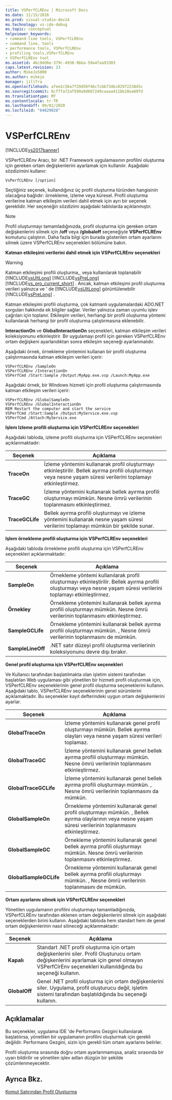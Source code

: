 ```yaml
---
title: VSPerfCLREnv | Microsoft Docs
ms.date: 11/15/2016
ms.prod: visual-studio-dev14
ms.technology: vs-ide-debug
ms.topic: conceptual
helpviewer_keywords:
- command-line tools, VSPerfCLREnv
- command line, tools
- performance tools, VSPerfCLREnv
- profiling tools,VSPerfCLREnv
- VSPerfCLREnv tool
ms.assetid: 4bc9dd6e-379c-4930-9bba-59a4faa93303
caps.latest.revision: 23
author: MikeJo5000
ms.author: mikejo
manager: jillfra
ms.openlocfilehash: afee2c56a7f29d50f46c7cbb734bc0297223845c
ms.sourcegitcommit: 6cfffa72af599a9d667249caaaa411bb28ea69fd
ms.translationtype: MT
ms.contentlocale: tr-TR
ms.lasthandoff: 09/02/2020
ms.locfileid: "64829028"
---
```

# <a name="vsperfclrenv"></a>VSPerfCLREnv
[!INCLUDE[vs2017banner](../includes/vs2017banner.md)]

VSPerfCLREnv Aracı, bir .NET Framework uygulamasının profilini oluşturma için gereken ortam değişkenlerini ayarlamak için kullanılır. Aşağıdaki sözdizimini kullanır:  
  
```  
VsPerfCLREnv [/option]  
```  
  
 Seçtiğiniz seçenek, kullandığınız üç profil oluşturma türünden hangisinin olacağına bağlıdır: örnekleme, izleme veya küresel. Profil oluşturma verilerine katman etkileşim verileri dahil etmek için ayrı bir seçenek gereklidir. Her seçeneğin sözdizimi aşağıdaki tablolarda açıklanmıştır.  
  
> [!NOTE]
> Profil oluşturmayı tamamladığınızda, profil oluşturma için gereken ortam değişkenlerini silmek için **/off** veya **/globaloff** seçeneğiyle **VSPerfCLREnv** komutunu çalıştırın. Daha fazla bilgi için burada gösterilen ortam ayarlarını silmek üzere VSPerfCLREnv seçenekleri bölümüne bakın.  
  
 **Katman etkileşimi verilerini dahil etmek için VSPerfCLREnv seçenekleri**  
  
> [!WARNING]
> Katman etkileşimi profili oluşturma,, veya kullanılarak toplanabilir [!INCLUDE[vsUltLong](../includes/vsultlong-md.md)] [!INCLUDE[vsPreLong](../includes/vsprelong-md.md)] [!INCLUDE[vs_pro_current_short](../includes/vs-pro-current-short-md.md)] . Ancak, katman etkileşimi profil oluşturma verileri yalnızca ve ' de [!INCLUDE[vsUltLong](../includes/vsultlong-md.md)] görüntülenebilir [!INCLUDE[vsPreLong](../includes/vsprelong-md.md)] .  
  
 Katman etkileşimi profili oluşturma, çok katmanlı uygulamalardaki ADO.NET sorguları hakkında ek bilgiler sağlar. Veriler yalnızca zaman uyumlu işlev çağrıları için toplanır. Etkileşim verileri, herhangi bir profil oluşturma yöntemi kullanılarak herhangi bir profil oluşturma çalıştırmasına eklenebilir.  
  
 **InteractionOn** ve **GlobalInteractionOn** seçenekleri, katman etkileşim verileri koleksiyonunu etkinleştirir. Bir uygulamayı profil için gereken VSPerfCLREnv ortam değişkeni ayarlandıktan sonra etkileşim seçeneği ayarlanmalıdır.  
  
 Aşağıdaki örnek, örnekleme yöntemini kullanan bir profil oluşturma çalıştırmasında katman etkileşim verileri içerir:  
  
```  
VSPerfCLREnv /SampleOn  
VSPerfCLREnv /InteractionOn  
VSPerfCmd /Start:Sample /Output:MyApp.exe.vsp /Launch:MyApp.exe  
```  
  
 Aşağıdaki örnek, bir Windows hizmeti için profil oluşturma çalıştırmasında katman etkileşim verileri içerir:  
  
```  
VSPerfCLREnv /GlobalSampleOn  
VSPerfCLREnv /GlobalInteractionOn  
REM Restart the computer and start the service  
VSPerfCmd /Start:Sample /Output:MyService.exe.vsp   
VSPerfCmd /Attach:MyService.exe  
```  
  
 **Işlem Izleme profili oluşturma için VSPerfCLREnv seçenekleri**  
  
 Aşağıdaki tabloda, izleme profili oluşturma için VSPerfCLREnv seçenekleri açıklanmaktadır:  
  
|Seçenek|Açıklama|  
|------------|-----------------|  
|**TraceOn**|İzleme yöntemini kullanarak profil oluşturmayı etkinleştirilir. Bellek ayırma profili oluşturmayı veya nesne yaşam süresi verilerini toplamayı etkinleştirmez.|  
|**TraceGC**|İzleme yöntemini kullanarak bellek ayırma profili oluşturmayı mümkün. Nesne ömrü verilerinin toplanmasını etkinleştirmez.|  
|**TraceGCLife**|Bellek ayırma profili oluşturmayı ve izleme yöntemini kullanarak nesne yaşam süresi verilerini toplamayı mümkün bir şekilde sunar.|  
  
 **Işlem örnekleme profili oluşturma için VSPerfCLREnv seçenekleri**  
  
 Aşağıdaki tabloda örnekleme profili oluşturma için VSPerfCLREnv seçenekleri açıklanmaktadır:  
  
|Seçenek|Açıklama|  
|------------|-----------------|  
|**SampleOn**|Örnekleme yöntemi kullanılarak profil oluşturmayı etkinleştirilir. Bellek ayırma profili oluşturmayı veya nesne yaşam süresi verilerini toplamayı etkinleştirmez.|  
|**Örnekley**|Örnekleme yöntemini kullanarak bellek ayırma profili oluşturmayı mümkün. Nesne ömrü verilerinin toplanmasını etkinleştirmez.|  
|**SampleGCLife**|Örnekleme yöntemini kullanarak bellek ayırma profili oluşturmayı mümkün. , Nesne ömrü verilerinin toplanmasını de mümkün.|  
|**SampleLineOff**|.NET satır düzeyi profil oluşturma verilerinin koleksiyonunu devre dışı bırakır.|  
  
 **Genel profil oluşturma için VSPerfCLREnv seçenekleri**  
  
 Ve Kullanıcı tarafından başlatılmakta olan işletim sistemi tarafından başlatılan Web uygulaması gibi yönetilen bir hizmeti profil oluşturmak için, VSPerfCLREnv seçeneklerinin genel profil oluşturma seçeneklerini kullanın. Aşağıdaki tablo, VSPerfCLREnv seçeneklerinin genel sürümlerini açıklamaktadır. Bu seçenekler kayıt defterindeki uygun ortam değişkenlerini ayarlar.  
  
|Seçenek|Açıklama|  
|------------|-----------------|  
|**GlobalTraceOn**|İzleme yöntemini kullanarak genel profil oluşturmayı mümkün. Bellek ayırma olayları veya nesne yaşam süresi verileri toplamaz.|  
|**GlobalTraceGC**|İzleme yöntemini kullanarak genel bellek ayırma profili oluşturmayı mümkün. Nesne ömrü verilerinin toplanmasını etkinleştirmez.|  
|**GlobalTraceGCLife**|İzleme yöntemini kullanarak genel bellek ayırma profili oluşturmayı mümkün. , Nesne ömrü verilerinin toplanmasını da mümkün.|  
|**GlobalSampleOn**|Örnekleme yöntemini kullanarak genel profil oluşturmayı mümkün. , Bellek ayırma olaylarının veya nesne yaşam süresi verilerinin toplanmasını etkinleştirmez.|  
|**GlobalSampleGC**|Örnekleme yöntemini kullanarak genel bellek ayırma profili oluşturmayı mümkün. Nesne ömrü verilerinin toplanmasını etkinleştirmez.|  
|**GlobalSampleGCLife**|Örnekleme yöntemini kullanarak genel bellek ayırma profili oluşturmayı mümkün. , Nesne ömrü verilerinin toplanmasını de mümkün.|  
  
 **Ortam ayarlarını silmek için VSPerfCLREnv seçenekleri**  
  
 Yönetilen uygulamanın profilini oluşturmayı tamamladığınızda, VSPerfCLREnv tarafından eklenen ortam değişkenlerini silmek için aşağıdaki seçeneklerden birini kullanın. Aşağıdaki tabloda hem standart hem de genel ortam değişkenlerinin nasıl silineceği açıklanmaktadır:  
  
|Seçenek|Açıklama|  
|------------|-----------------|  
|**Kapalı**|Standart .NET profil oluşturma için ortam değişkenlerini siler. Profil Oluşturucu ortam değişkenlerini ayarlamak için genel olmayan VSPerfClrEnv seçenekleri kullanıldığında bu seçeneği kullanın.|  
|**GlobalOff**|Genel .NET profil oluşturma için ortam değişkenlerini siler. Uygulama, profil oluşturucu değil, işletim sistemi tarafından başlatıldığında bu seçeneği kullanın.|  
  
## <a name="remarks"></a>Açıklamalar  
 Bu seçenekler, uygulama IDE 'de Performans Gezgini kullanılarak başlatılırsa, yönetilen bir uygulamanın profilini oluşturmak için gerekli değildir. Performans Gezgini, sizin için gerekli tüm ortam ayarlarını belirler.  
  
 Profil oluşturma sırasında doğru ortam ayarlanmamışsa, analiz sırasında bir uyarı bildirilir ve yönetilen işlev adları düzgün bir şekilde çözümlenmeyecektir.  
  
## <a name="see-also"></a>Ayrıca Bkz.  
 [Komut Satırından Profil Oluşturma](../profiling/using-the-profiling-tools-from-the-command-line.md)
